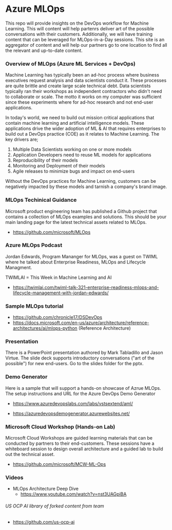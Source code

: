 # Azure MLOps

This repo will provide insights on the DevOps workflow for Machine Learning.  This will content will help partenrs deliver art of the possible conversations with their customers.  Additionally, we will have training content that can be leveraged for MLOps-in-a-Day sessions.  This site is an aggregator of content and will help our partners go to one location to find all the relevant and up-to-date content.

### Overview of MLOps (Azure ML Services + DevOps)
Machine Learning has typically been an ad-hoc process where business executives request analysis and data scientists conduct it.  These processes are quite brittle and create large scale technical debt.  Data scientists typically ran their workshops as independent contractors who didn't need to collaborate or scale.  The motto it works on my computer was sufficient since these experiments where for ad-hoc research and not end-user applications.

In today's world, we need to build out mission critical applications that contain machine learning and artificial intelligence models.  These applications drive the wider adoption of ML & AI that requires enterprises to build out a DevOps practice (COE) as it relates to Machine Learning.  The key drivers are;

  1. Multiple Data Scientists working on one or more models
  2. Application Developers need to reuse ML models for applications
  3. Reproducibility of their models
  4. Monitoring and Deployment of their models
  5. Agile releases to minimize bugs and impact on end-users


Without the DevOps practices for Machine Learning, customers can be negatively impacted by these models and tarnish a company's brand image.

### MLOps Techinical Guidance
Microsoft product engineering team has published a Github project that contains a collection of MLOps examples and solutions.  This should be your main landing page for the latest technical assets related to MLOps.

  * https://github.com/microsoft/MLOps


### Azure MLOps Podcast
Jordan Edwards, Program Mananger for MLOps, was a guest on TWIML where he talked about Enterprise Readiness, MLOps and Lifecycle Managment.  

TWIMLAI = This Week in Machine Learning and AI

  * https://twimlai.com/twiml-talk-321-enterprise-readiness-mlops-and-lifecycle-management-with-jordan-edwards/

### Sample MLOps tutorial
* https://github.com/chronicle17/DSDevOps
* https://docs.microsoft.com/en-us/azure/architecture/reference-architectures/ai/mlops-python  (Reference Architecture)

### Presentation
There is a PowerPoint presentation authored by Mark Tabladillo and Jason Virtue.  The slide deck supports introductory conversations ("art of the possible") for new end-users.  Go to the slides folder for the pptx.


### Demo Generator
Here is a sample that will support a hands-on showcase of Azrue MLOps.  The setup instructions and URL for the Azure DevOps Demo Generator

  * https://www.azuredevopslabs.com/labs/vstsextend/aml/

  * https://azuredevopsdemogenerator.azurewebsites.net/


### Microsoft Cloud Workshop (Hands-on Lab)
Microsoft Cloud Workshops are guided learning materials that can be conducted by partners to their end-customers.  These sessions have a whiteboard session to design overall architecture and a guided lab to build out the technical asset.  
  * https://github.com/microsoft/MCW-ML-Ops

### Videos
* MLOps Architecture Deep Dive
  * https://www.youtube.com/watch?v=nst3UAGpiBA 

###### US OCP AI library of forked content from team
  * https://github.com/us-ocp-ai